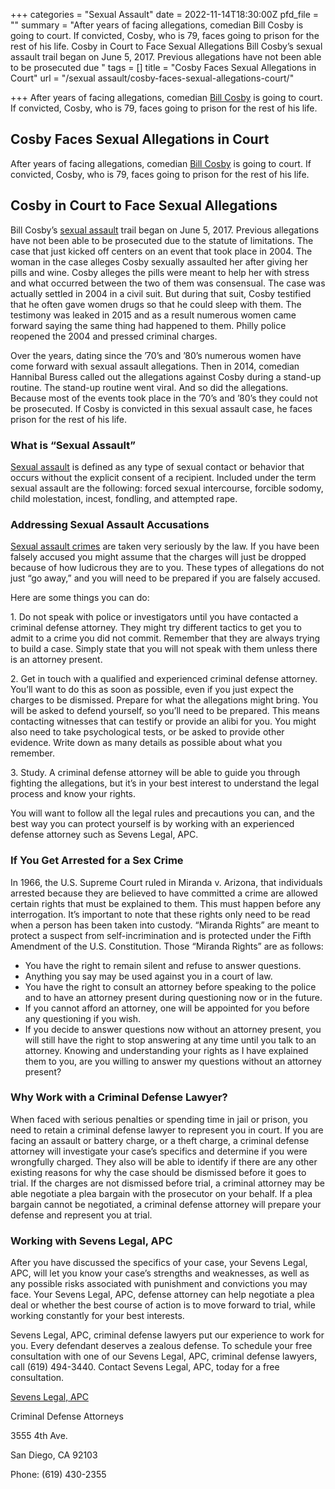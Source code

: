 +++
categories = "Sexual Assault"
date = 2022-11-14T18:30:00Z
pfd_file = ""
summary = "After years of facing allegations, comedian Bill Cosby is going to court. If convicted, Cosby, who is 79, faces going to prison for the rest of his life. Cosby in Court to Face Sexual Allegations Bill Cosby’s sexual assault trail began on June 5, 2017. Previous allegations have not been able to be prosecuted due "
tags = []
title = "Cosby Faces Sexual Allegations in Court"
url = "/sexual assault/cosby-faces-sexual-allegations-court/"

+++
After years of facing allegations, comedian [Bill Cosby](http://sevenslegal.com/) is going to court. If convicted, Cosby, who is 79, faces going to prison for the rest of his life.

## Cosby Faces Sexual Allegations in Court

After years of facing allegations, comedian [Bill Cosby](http://sevenslegal.com/) is going to court. If convicted, Cosby, who is 79, faces going to prison for the rest of his life.

## Cosby in Court to Face Sexual Allegations

Bill Cosby’s [sexual assault](http://sevenslegal.com/) trail began on June 5, 2017. Previous allegations have not been able to be prosecuted due to the statute of limitations. The case that just kicked off centers on an event that took place in 2004. The woman in the case alleges Cosby sexually assaulted her after giving her pills and wine. Cosby alleges the pills were meant to help her with stress and what occurred between the two of them was consensual. The case was actually settled in 2004 in a civil suit. But during that suit, Cosby testified that he often gave women drugs so that he could sleep with them. The testimony was leaked in 2015 and as a result numerous women came forward saying the same thing had happened to them. Philly police reopened the 2004 and pressed criminal charges.

Over the years, dating since the ’70’s and ’80’s numerous women have come forward with sexual assault allegations. Then in 2014, comedian Hannibal Buress called out the allegations against Cosby during a stand-up routine. The stand-up routine went viral. And so did the allegations. Because most of the events took place in the ’70’s and ’80’s they could not be prosecuted. If Cosby is convicted in this sexual assault case, he faces prison for the rest of his life.

### What is “Sexual Assault”

[Sexual assault](http://sevenslegal.com/) is defined as any type of sexual contact or behavior that occurs without the explicit consent of a recipient. Included under the term sexual assault are the following: forced sexual intercourse, forcible sodomy, child molestation, incest, fondling, and attempted rape.

### Addressing Sexual Assault Accusations

[Sexual assault crimes](http://sevenslegal.com/) are taken very seriously by the law. If you have been falsely accused you might assume that the charges will just be dropped because of how ludicrous they are to you. These types of allegations do not just “go away,” and you will need to be prepared if you are falsely accused.

Here are some things you can do:

1\. Do not speak with police or investigators until you have contacted a criminal defense attorney. They might try different tactics to get you to admit to a crime you did not commit. Remember that they are always trying to build a case. Simply state that you will not speak with them unless there is an attorney present.

2\. Get in touch with a qualified and experienced criminal defense attorney. You’ll want to do this as soon as possible, even if you just expect the charges to be dismissed. Prepare for what the allegations might bring. You will be asked to defend yourself, so you’ll need to be prepared. This means contacting witnesses that can testify or provide an alibi for you. You might also need to take psychological tests, or be asked to provide other evidence. Write down as many details as possible about what you remember.

3\. Study. A criminal defense attorney will be able to guide you through fighting the allegations, but it’s in your best interest to understand the legal process and know your rights.

You will want to follow all the legal rules and precautions you can, and the best way you can protect yourself is by working with an experienced defense attorney such as Sevens Legal, APC.

### If You Get Arrested for a Sex Crime

In 1966, the U.S. Supreme Court ruled in Miranda v. Arizona, that individuals arrested because they are believed to have committed a crime are allowed certain rights that must be explained to them. This must happen before any interrogation. It’s important to note that these rights only need to be read when a person has been taken into custody. “Miranda Rights” are meant to protect a suspect from self-incrimination and is protected under the Fifth Amendment of the U.S. Constitution. Those “Miranda Rights” are as follows:

* You have the right to remain silent and refuse to answer questions.
* Anything you say may be used against you in a court of law.
* You have the right to consult an attorney before speaking to the police and to have an attorney present during questioning now or in the future.
* If you cannot afford an attorney, one will be appointed for you before any questioning if you wish.
* If you decide to answer questions now without an attorney present, you will still have the right to stop answering at any time until you talk to an attorney. Knowing and understanding your rights as I have explained them to you, are you willing to answer my questions without an attorney present?

### Why Work with a Criminal Defense Lawyer?

When faced with serious penalties or spending time in jail or prison, you need to retain a criminal defense lawyer to represent you in court. If you are facing an assault or battery charge, or a theft charge, a criminal defense attorney will investigate your case’s specifics and determine if you were wrongfully charged. They also will be able to identify if there are any other existing reasons for why the case should be dismissed before it goes to trial. If the charges are not dismissed before trial, a criminal attorney may be able negotiate a plea bargain with the prosecutor on your behalf. If a plea bargain cannot be negotiated, a criminal defense attorney will prepare your defense and represent you at trial.

### Working with Sevens Legal, APC

After you have discussed the specifics of your case, your Sevens Legal, APC, will let you know your case’s strengths and weaknesses, as well as any possible risks associated with punishment and convictions you may face. Your Sevens Legal, APC, defense attorney can help negotiate a plea deal or whether the best course of action is to move forward to trial, while working constantly for your best interests.

Sevens Legal, APC, criminal defense lawyers put our experience to work for you. Every defendant deserves a zealous defense. To schedule your free consultation with one of our Sevens Legal, APC, criminal defense lawyers, call (619) 494-3440. Contact Sevens Legal, APC, today for a free consultation.

[Sevens Legal, APC](https://www.sevenslegal.com/ "Sevens Legal, APC")

Criminal Defense Attorneys

3555 4th Ave.

San Diego, CA 92103

Phone: (619) 430-2355